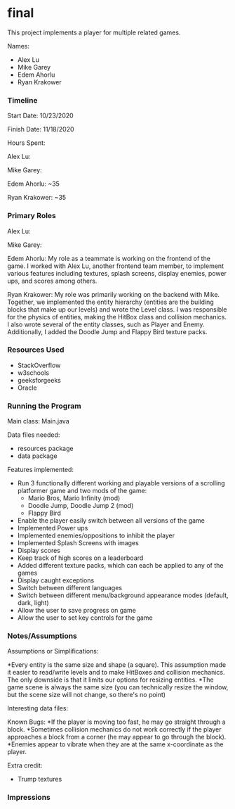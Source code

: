 final
====

This project implements a player for multiple related games.

Names: 
* Alex Lu
* Mike Garey
* Edem Ahorlu
* Ryan Krakower

### Timeline

Start Date: 10/23/2020

Finish Date: 11/18/2020

Hours Spent:

Alex Lu:

Mike Garey:

Edem Ahorlu: ~35

Ryan Krakower: ~35


### Primary Roles

Alex Lu:

Mike Garey:

Edem Ahorlu: 
My role as a teammate is working on the frontend of the game.
I worked with Alex Lu, another frontend team member, to implement
various features including textures, splash screens, display enemies,
power ups, and scores among others.

Ryan Krakower:
My role was primarily working on the backend with Mike.
Together, we implemented the entity hierarchy (entities are the building blocks
that make up our levels) and wrote the Level class. 
I was responsible for the physics of entities, making the HitBox class and collision mechanics. 
I also wrote several of the entity classes, such as Player and Enemy. 
Additionally, I added the Doodle Jump and Flappy Bird texture packs.


### Resources Used
* StackOverflow
* w3schools
* geeksforgeeks
* Oracle


### Running the Program

Main class: Main.java

Data files needed: 
* resources package
* data package


Features implemented:
* Run 3 functionally different working and playable versions of a scrolling platformer game and two mods of the game:
    - Mario Bros, Mario Infinity (mod)
    - Doodle Jump, Doodle Jump 2 (mod)
    - Flappy Bird
* Enable the player easily switch between all versions of the game
* Implemented Power ups
* Implemented enemies/oppositions to inhibit the player
* Implemented Splash Screens with images
* Display scores
* Keep track of high scores on a leaderboard
* Added different texture packs, which can each be applied to any of the games
* Display caught exceptions
* Switch between different languages
* Switch between different menu/background appearance modes (default, dark, light)
* Allow the user to save progress on game
* Allow the user to set key controls for the game


### Notes/Assumptions

Assumptions or Simplifications:

*Every entity is the same size and shape (a square). This assumption made it easier to 
read/write levels and to make HitBoxes and collision mechanics. 
The only downside is that it limits our options for resizing entities.
*The game scene is always the same size (you can technically resize the window, 
but the scene size will not change, so there's no point)

Interesting data files:

Known Bugs:
*If the player is moving too fast, he may go straight through a block.
*Sometimes collision mechanics do not work correctly if the player
approaches a block from a corner (he may appear to go through the block).
*Enemies appear to vibrate when they are at the same x-coordinate as the player.

Extra credit:
* Trump textures



### Impressions

